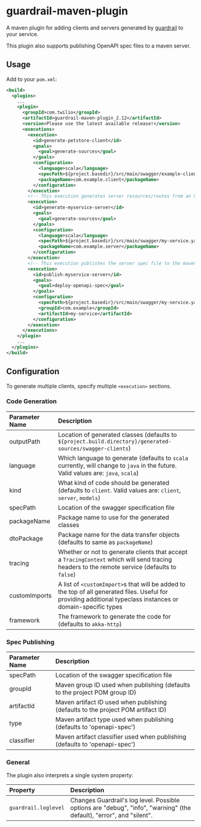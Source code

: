 guardrail-maven-plugin
======================

A maven plugin for adding clients and servers generated by [guardrail](https://github.com/twilio/guardrail) to your service.

This plugin also supports publishing OpenAPI spec files to a maven server.

Usage
-----

Add to your `pom.xml`:
```xml
<build>
  <plugins>
    ...
    <plugin>
      <groupId>com.twilio</groupId>
      <artifactId>guardrail-maven-plugin_2.12</artifactId>
      <version>Please use the latest available release!</version>
      <executions>
        <execution>
          <id>generate-petstore-client</id>
          <goals>
            <goal>generate-sources</goal>
          </goals>
          <configuration>
            <language>scala</language>
            <specPath>${project.basedir}/src/main/swagger/example-client.yaml</specPath>
            <packageName>com.example.client</packageName>
          </configuration>
        </execution>
        <!-- This execution generates server resources/routes from an OpenAPI spec file -->
        <execution>
          <id>generate-myservice-server</id>
          <goals>
            <goal>generate-sources</goal>
          </goals>
          <configuration>
            <language>scala</language>
            <specPath>${project.basedir}/src/main/swagger/my-service.yaml</specPath>
            <packageName>com.example.server</packageName>
          </configuration>
        </execution>
        <!-- This execution publishes the server spec file to the maven server specified in <distributionManagement> -->
        <execution>
          <id>publish-myservice-server</id>
          <goals>
            <goal>deploy-openapi-spec</goal>
          </goals>
          <configuration>
            <specPath>${project.basedir}/src/main/swagger/my-service.yaml</specPath>
            <groupId>com.example</groupId>
            <artifactId>my-service</artifactId>
          </configuration>
        </execution>
      </executions>
    </plugin>
    ...
  </plugins>
</build>
```

## Configuration

To generate multiple clients, specify multiple `<execution>` sections.

### Code Generation

| Parameter Name | Description |
|:---------------|:------------|
| outputPath | Location of generated classes (defaults to `${project.build.directory}/generated-sources/swagger-clients`) |
| language | Which language to generate (defaults to `scala` currently, will change to `java` in the future. Valid values are: `java`, `scala`) |
| kind | What kind of code should be generated (defaults to `client`. Valid values are: `client`, `server`, `models`) |
| specPath | Location of the swagger specification file |
| packageName | Package name to use for the generated classes |
| dtoPackage | Package name for the data transfer objects (defaults to same as `packageName`) |
| tracing | Whether or not to generate clients that accept a `TracingContext` which will send tracing headers to the remote service (defaults to `false`) |
| customImports | A list of `<customImport>`s that will be added to the top of all generated files. Useful for providing additional typeclass instances or domain-specific types |
| framework | The framework to generate the code for (defaults to `akka-http`) |

### Spec Publishing

| Parameter Name | Description |
|:---------------|:------------|
| specPath | Location of the swagger specification file |
| groupId | Maven group ID used when publishing (defaults to the project POM group ID) |
| artifactId | Maven artifact ID used when publishing (defaults to the project POM artifact ID) |
| type | Maven artifact type used when publishing (defaults to 'openapi-spec') |
| classifier | Maven artifact classifier used when publishing (defaults to 'openapi-spec') |

### General

The plugin also interprets a single system property:

| Property | Description |
|:---------|:------------|
| `guardrail.loglevel` | Changes Guardrail's log level.  Possible options are "debug", "info", "warning" (the default), "error", and "silent". |
